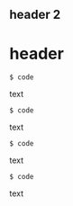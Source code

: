 ## header 2
# header

```fence
$ code
```

text

```fence
$ code
```

text

```fence
$ code
```

text

```fence
$ code
```

text
